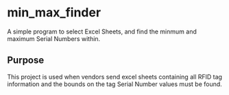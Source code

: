 # min_max_finder

A simple program to select Excel Sheets, and find the minmum and maximum Serial Numbers within. 

## Purpose

This project is used when vendors send excel sheets containing all RFID tag information and the bounds on the tag Serial Number values must be found.

